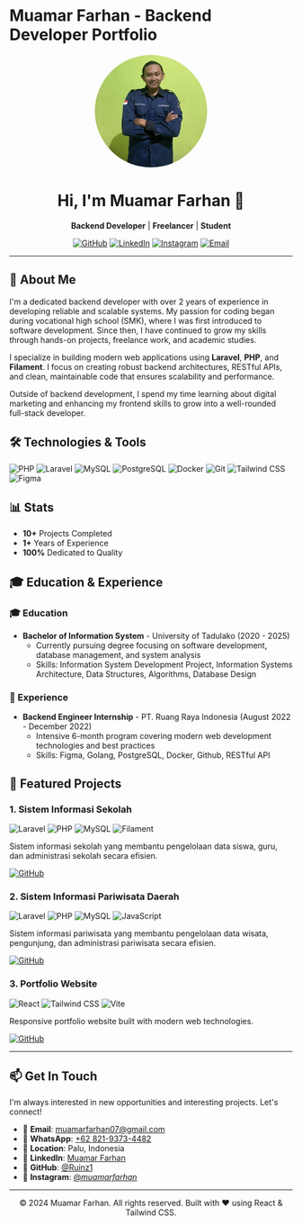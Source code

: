 # Muamar Farhan - Backend Developer Portfolio

<div align="center">
  <img src="public/me.jpeg" alt="Muamar Farhan" width="200" style="border-radius: 50%;">
  
  # Hi, I'm Muamar Farhan 👋
  
  **Backend Developer** | **Freelancer** | **Student**
  
  [![GitHub](https://img.shields.io/badge/GitHub-100000?style=for-the-badge&logo=github&logoColor=white)](https://github.com/Ruinz1)
  [![LinkedIn](https://img.shields.io/badge/LinkedIn-0077B5?style=for-the-badge&logo=linkedin&logoColor=white)](https://www.linkedin.com/in/muamar-farhan-205259222/)
  [![Instagram](https://img.shields.io/badge/Instagram-E4405F?style=for-the-badge&logo=instagram&logoColor=white)](https://www.instagram.com/_muamarfarhan_/)
  [![Email](https://img.shields.io/badge/Email-D14836?style=for-the-badge&logo=gmail&logoColor=white)](mailto:muamarfarhan07@gmail.com)
</div>

---

## 🚀 About Me

I'm a dedicated backend developer with over 2 years of experience in developing reliable and scalable systems. My passion for coding began during vocational high school (SMK), where I was first introduced to software development. Since then, I have continued to grow my skills through hands-on projects, freelance work, and academic studies.

I specialize in building modern web applications using **Laravel**, **PHP**, and **Filament**. I focus on creating robust backend architectures, RESTful APIs, and clean, maintainable code that ensures scalability and performance.

Outside of backend development, I spend my time learning about digital marketing and enhancing my frontend skills to grow into a well-rounded full-stack developer.

## 🛠️ Technologies & Tools

![PHP](https://img.shields.io/badge/PHP-777BB4?style=for-the-badge&logo=php&logoColor=white)
![Laravel](https://img.shields.io/badge/Laravel-FF2D20?style=for-the-badge&logo=laravel&logoColor=white)
![MySQL](https://img.shields.io/badge/MySQL-00000F?style=for-the-badge&logo=mysql&logoColor=white)
![PostgreSQL](https://img.shields.io/badge/PostgreSQL-316192?style=for-the-badge&logo=postgresql&logoColor=white)
![Docker](https://img.shields.io/badge/Docker-2CA5E0?style=for-the-badge&logo=docker&logoColor=white)
![Git](https://img.shields.io/badge/Git-F05032?style=for-the-badge&logo=git&logoColor=white)
![Tailwind CSS](https://img.shields.io/badge/Tailwind_CSS-38B2AC?style=for-the-badge&logo=tailwind-css&logoColor=white)
![Figma](https://img.shields.io/badge/Figma-F24E1E?style=for-the-badge&logo=figma&logoColor=white)

## 📊 Stats

- **10+** Projects Completed
- **1+** Years of Experience
- **100%** Dedicated to Quality

## 🎓 Education & Experience

### 🎓 Education
- **Bachelor of Information System** - University of Tadulako (2020 - 2025)
  - Currently pursuing degree focusing on software development, database management, and system analysis
  - Skills: Information System Development Project, Information Systems Architecture, Data Structures, Algorithms, Database Design

### 💼 Experience
- **Backend Engineer Internship** - PT. Ruang Raya Indonesia (August 2022 - December 2022)
  - Intensive 6-month program covering modern web development technologies and best practices
  - Skills: Figma, Golang, PostgreSQL, Docker, Github, RESTful API

## 🚀 Featured Projects

### 1. Sistem Informasi Sekolah
![Laravel](https://img.shields.io/badge/Laravel-FF2D20?style=for-the-badge&logo=laravel&logoColor=white)
![PHP](https://img.shields.io/badge/PHP-777BB4?style=for-the-badge&logo=php&logoColor=white)
![MySQL](https://img.shields.io/badge/MySQL-00000F?style=for-the-badge&logo=mysql&logoColor=white)
![Filament](https://img.shields.io/badge/Filament-000000?style=for-the-badge&logo=filament&logoColor=white)

Sistem informasi sekolah yang membantu pengelolaan data siswa, guru, dan administrasi sekolah secara efisien.

[![GitHub](https://img.shields.io/badge/GitHub-100000?style=for-the-badge&logo=github&logoColor=white)](https://github.com/Ruinz1/SITALQ)

### 2. Sistem Informasi Pariwisata Daerah
![Laravel](https://img.shields.io/badge/Laravel-FF2D20?style=for-the-badge&logo=laravel&logoColor=white)
![PHP](https://img.shields.io/badge/PHP-777BB4?style=for-the-badge&logo=php&logoColor=white)
![MySQL](https://img.shields.io/badge/MySQL-00000F?style=for-the-badge&logo=mysql&logoColor=white)
![JavaScript](https://img.shields.io/badge/JavaScript-323330?style=for-the-badge&logo=javascript&logoColor=F7DF1E)

Sistem informasi pariwisata yang membantu pengelolaan data wisata, pengunjung, dan administrasi pariwisata secara efisien.

[![GitHub](https://img.shields.io/badge/GitHub-100000?style=for-the-badge&logo=github&logoColor=white)](https://github.com/Ruinz1/SIPARDA)

### 3. Portfolio Website
![React](https://img.shields.io/badge/React-20232A?style=for-the-badge&logo=react&logoColor=61DAFB)
![Tailwind CSS](https://img.shields.io/badge/Tailwind_CSS-38B2AC?style=for-the-badge&logo=tailwind-css&logoColor=white)
![Vite](https://img.shields.io/badge/Vite-646CFF?style=for-the-badge&logo=vite&logoColor=white)

Responsive portfolio website built with modern web technologies.

[![GitHub](https://img.shields.io/badge/GitHub-100000?style=for-the-badge&logo=github&logoColor=white)](https://github.com/Ruinz1/portofolio)

---

## 📫 Get In Touch

I'm always interested in new opportunities and interesting projects. Let's connect!

- 📧 **Email**: [muamarfarhan07@gmail.com](mailto:muamarfarhan07@gmail.com)
- 📱 **WhatsApp**: [+62 821-9373-4482](https://wa.me/6282193734482)
- 📍 **Location**: Palu, Indonesia
- 💼 **LinkedIn**: [Muamar Farhan](https://www.linkedin.com/in/muamar-farhan-205259222/)
- 🐙 **GitHub**: [@Ruinz1](https://github.com/Ruinz1)
- 📸 **Instagram**: [@_muamarfarhan_](https://www.instagram.com/_muamarfarhan_/)

---

<div align="center">
  <p>© 2024 Muamar Farhan. All rights reserved. Built with ❤️ using React & Tailwind CSS.</p>
</div>
